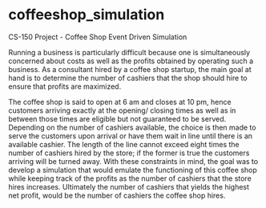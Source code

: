 # coffeeshop_simulation
CS-150 Project - Coffee Shop Event Driven Simulation

Running a business is particularly difficult because one is simultaneously concerned about costs as well as the profits obtained by operating such a business. As a consultant hired by a coffee shop startup, the main goal at hand is to determine the number of cashiers that the shop should hire to ensure that profits are maximized.

The coffee shop is said to open at 6 am and closes at 10 pm, hence customers arriving exactly at the opening/ closing times as well as in between those times are eligible but not guaranteed to be served. Depending on the number of cashiers available, the choice is then made to serve the customers upon arrival or have them wait in line until there is an available cashier. The length of the line cannot exceed eight times the number of cashiers hired by the store; if the former is true the customers arriving will be turned away.
With these constraints in mind, the goal was to develop a simulation that would emulate the functioning of this coffee shop while keeping track of the profits as the number of cashiers that the store hires increases. Ultimately the number of cashiers that yields the highest net profit, would be the number of cashiers the coffee shop hires.
 

